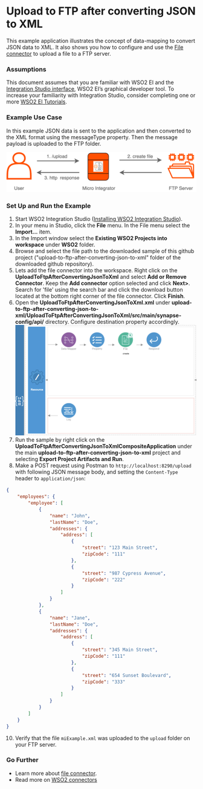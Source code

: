 # Upload to FTP after converting JSON to XML

This example application illustrates the concept of data-mapping to convert JSON data to XML. It also shows you how to 
configure and use the [File connector](https://store.wso2.com/store/assets/esbconnector/details/5d6de1a4-1fa7-434e-863f-95c8533d3df2) to upload a file to a FTP server.

### Assumptions ###

This document assumes that you are familiar with WSO2 EI and the 
[Integration Studio interface](https://ei.docs.wso2.com/en/latest/micro-integrator/develop/WSO2-Integration-Studio/), 
WSO2 EI’s graphical developer tool. To increase your familiarity with Integration Studio, consider completing one or more 
[WSO2 EI Tutorials](https://ei.docs.wso2.com/en/latest/micro-integrator/use-cases/integration-use-cases/).

### Example Use Case
In this example JSON data is sent to the application and then converted to the XML format using the messageType property.
Then the message payload is uploaded to the FTP folder.

![UploadToFtpAfterConvertingJsonToXml](../resources/images/upload-to-ftp-after-converting-json-to-xml/upload-to-ftp-after-converting-json-to-xml-use-case.png?raw=true)

### Set Up and Run the Example

1. Start WSO2 Integration Studio ([Installing WSO2 Integration Studio](https://ei.docs.wso2.com/en/latest/micro-integrator/develop/installing-WSO2-Integration-Studio/)).
2. In your menu in Studio, click the **File** menu. In the File menu select the **Import...** item.
3. In the Import window select the **Existing WSO2 Projects into workspace** under **WSO2** folder.
4. Browse and select the file path to the downloaded sample of this github project 
("upload-to-ftp-after-converting-json-to-xml" folder of the downloaded github repository).
5. Lets add the file connector into the workspace. Right click on the **UploadToFtpAfterConvertingJsonToXml** and select 
**Add or Remove Connector**. Keep the **Add connector** option selected and click **Next>**. Search for 'file' using the 
search bar and click the download button located at the bottom right corner of the file connector. Click **Finish**.
6. Open the **UploadToFtpAfterConvertingJsonToXml.xml** under 
**upload-to-ftp-after-converting-json-to-xml/UploadToFtpAfterConvertingJsonToXml/src/main/synapse-config/api/** directory. 
Configure destination property accordingly.
![Alt text](../resources/images/upload-to-ftp-after-converting-json-to-xml/upload-to-ftp-after-converting-json-to-xml.png?raw=true "UploadToFtpAfterConvertingJsonToXml")
7. Run the sample by right click on the **UploadToFtpAfterConvertingJsonToXmlCompositeApplication** under the main 
**upload-to-ftp-after-converting-json-to-xml** project and selecting **Export Project Artifacts and Run**.
8. Make a POST request using Postman to `http://localhost:8290/upload` with following JSON message body, and setting the 
`Content-Type` header to `application/json`:
```json
{
    "employees": {
        "employee": [
            {
                "name": "John",
                "lastName": "Doe",
                "addresses": {
                    "address": [
                        {
                            "street": "123 Main Street",
                            "zipCode": "111"
                        },
                        {
                            "street": "987 Cypress Avenue",
                            "zipCode": "222"
                        }
                    ]
                }
            },
            {
                "name": "Jane",
                "lastName": "Doe",
                "addresses": {
                    "address": [
                        {
                            "street": "345 Main Street",
                            "zipCode": "111"
                        },
                        {
                            "street": "654 Sunset Boulevard",
                            "zipCode": "333"
                        }
                    ]
                }
            }
        ]
    }
}
```
10. Verify that the file `miExample.xml` was uploaded to the `upload` folder on your FTP server.

### Go Further

* Learn more about [file connector](https://docs.wso2.com/display/ESBCONNECTORS/Working+with+the+File+Connector#WorkingwiththeFileConnector-append).
* Read more on [WSO2 connectors](https://docs.wso2.com/display/ESBCONNECTORS/WSO2+ESB+Connectors+Documentation)
